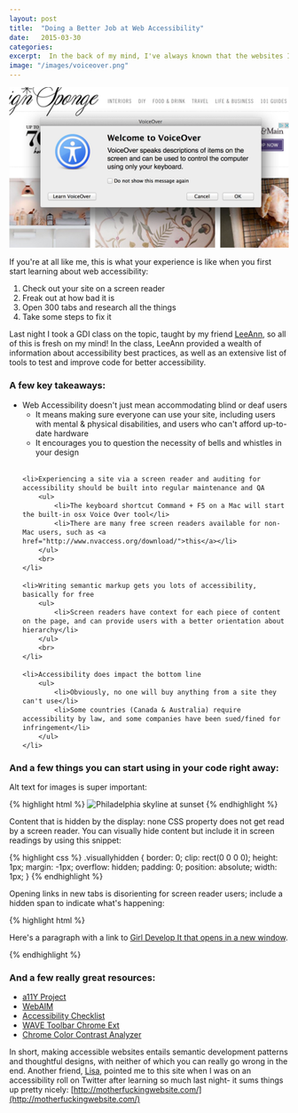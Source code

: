 ```yaml
---
layout: post
title:  "Doing a Better Job at Web Accessibility"
date:   2015-03-30
categories:
excerpt:  In the back of my mind, I've always known that the websites I've done for fun and for work probably have had some range of accessibility issues. Last night, I took a class on the topic and learned how to run an accessibility audit on sites. The results were... scary! But thankfully, not so hard to fix.
image: "/images/voiceover.png"
---
```


<img src="/images/voiceover.png">

If you're at all like me, this is what your experience is like when you first start learning about web accessibility:

<ol>
	<li>Check out your site on a screen reader</li>
	<li>Freak out at how bad it is</li>
	<li>Open 300 tabs and research all the things</li>
	<li>Take some steps to fix it</li>
</ol>

Last night I took a GDI class on the topic, taught by my friend [LeeAnn](http://www.twitter.com/_leekinney), so all of this is fresh on my mind! In the class, LeeAnn provided a wealth of information about accessibility best practices, as well as an extensive list of tools to test and improve code for better accessibility.

### A few key takeaways: ###

<ul>
	<li>Web Accessibility doesn't just mean accommodating blind or deaf users 
		<ul>
			<li>It means making sure everyone can use your site, including users with mental & physical disabilities, and users who can't afford up-to-date hardware</li>
			<li>It encourages you to question the necessity of bells and whistles in your design</li>
		</ul>
		<br>
	</li>

	<li>Experiencing a site via a screen reader and auditing for accessibility should be built into regular maintenance and QA
		<ul>
			<li>The keyboard shortcut Command + F5 on a Mac will start the built-in osx Voice Over tool</li>
			<li>There are many free screen readers available for non-Mac users, such as <a href="http://www.nvaccess.org/download/">this</a></li>
		</ul>
		<br>
	</li>

	<li>Writing semantic markup gets you lots of accessibility, basically for free
		<ul>
			<li>Screen readers have context for each piece of content on the page, and can provide users with a better orientation about hierarchy</li>
		</ul>
		<br>
	</li>

	<li>Accessibility does impact the bottom line
		<ul>
			<li>Obviously, no one will buy anything from a site they can't use</li>
			<li>Some countries (Canada & Australia) require accessibility by law, and some companies have been sued/fined for infringement</li>
		</ul>
	</li>
</ul>

### And a few things you can start using in your code right away: ###

Alt text for images is super important:

{% highlight html %}
<img src="philadelphia-skyline.jpg" alt="Philadelphia skyline at sunset">
{% endhighlight %}

Content that is hidden by the display: none CSS property does not get read by a screen reader. You can visually hide content but include it in screen readings by using this snippet:

{% highlight css %}
.visuallyhidden {
    border: 0;
    clip: rect(0 0 0 0);
    height: 1px;
    margin: -1px;
    overflow: hidden;
    padding: 0;
    position: absolute;
    width: 1px;
}
{% endhighlight %}


Opening links in new tabs is disorienting for screen reader users; include a hidden span to indicate what's happening:

{% highlight html %}
<p>Here's a paragraph with a link to <a href='http://girldevelopit.com' target=
'_blank'>Girl Develop It<span class="visuallyhidden"> that opens in a new 
window</span></a>.</p>
{% endhighlight %}


### And a few really great resources: ###

* [a11Y Project](http://a11yproject.com/)
* [WebAIM](http://webaim.org/)
* [Accessibility Checklist](http://design4access.nomensa.com/checklist.html)
* [WAVE Toolbar Chrome Ext](http://wave.webaim.org/toolbar/)
* [Chrome Color Contrast Analyzer](https://chrome.google.com/webstore/detail/color-contrast-analyzer/dagdlcijhfbmgkjokkjicnnfimlebcll?hl=en)


In short, making accessible websites entails semantic development patterns and thoughtful designs, with neither of which you can really go wrong in the end. Another friend, [Lisa](http://www.twitter.com/_lisli), pointed me to this site when I was on an accessibility roll on Twitter after learning so much last night- it sums things up pretty nicely: [http://motherfuckingwebsite.com/](http://motherfuckingwebsite.com/)



